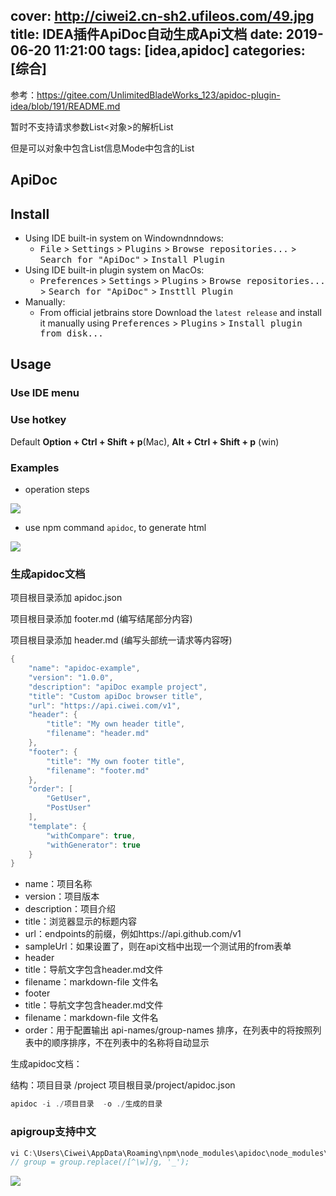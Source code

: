 cover: http://ciwei2.cn-sh2.ufileos.com/49.jpg
title: IDEA插件ApiDoc自动生成Api文档
date: 2019-06-20 11:21:00
tags: [idea,apidoc]
categories: [综合]
---
参考：https://gitee.com/UnlimitedBladeWorks_123/apidoc-plugin-idea/blob/191/README.md

暂时不支持请求参数List<对象>的解析List<Model> 

但是可以对象中包含List信息Mode中包含的List<Model2>

<!--more-->

ApiDoc
---

## Install   
- Using IDE built-in system on Windowndnndows:
  - <kbd>File</kbd> > <kbd>Settings</kbd> > <kbd>Plugins</kbd> > <kbd>Browse repositories...</kbd> > <kbd>Search for "ApiDoc"</kbd> > <kbd>Install Plugin</kbd>
- Using IDE built-in plugin system on MacOs:
  - <kbd>Preferences</kbd> > <kbd>Settings</kbd> > <kbd>Plugins</kbd> > <kbd>Browse repositories...</kbd> > <kbd>Search for "ApiDoc"</kbd> > <kbd>Insttll Plugin</kbd>
- Manually:
  - From official jetbrains store Download the `latest release` and install it manually using <kbd>Preferences</kbd> > <kbd>Plugins</kbd> > <kbd>Install plugin from disk...</kbd>

## Usage
### Use IDE menu

### Use hotkey
Default **Option + Ctrl + Shift + p**(Mac), **Alt + Ctrl + Shift + p** (win)

### Examples
* operation steps

![](/images/usage.gif)

* use npm command `apidoc`, to generate html

![](/images/20190620121321.png)

### 生成apidoc文档

项目根目录添加 apidoc.json

项目根目录添加 footer.md (编写结尾部分内容)

项目根目录添加 header.md (编写头部统一请求等内容呀)

```java
{
    "name": "apidoc-example",
    "version": "1.0.0",
    "description": "apiDoc example project",
    "title": "Custom apiDoc browser title",
    "url": "https://api.ciwei.com/v1",
    "header": {
        "title": "My own header title",
        "filename": "header.md"
    },
    "footer": {
        "title": "My own footer title",
        "filename": "footer.md"
    },
    "order": [
        "GetUser",
        "PostUser"
    ],
    "template": {
        "withCompare": true,
        "withGenerator": true
    }
}
```

* name：项目名称 
* version：项目版本 
* description：项目介绍 
* title：浏览器显示的标题内容 
* url：endpoints的前缀，例如https://api.github.com/v1 
* sampleUrl：如果设置了，则在api文档中出现一个测试用的from表单 
* header 
* title：导航文字包含header.md文件 
* filename：markdown-file 文件名 
* footer 
* title：导航文字包含header.md文件 
* filename：markdown-file 文件名 
* order：用于配置输出 api-names/group-names 排序，在列表中的将按照列表中的顺序排序，不在列表中的名称将自动显示

生成apidoc文档：

结构：项目目录 /project 项目根目录/project/apidoc.json

```java
apidoc -i ./项目目录  -o ./生成的目录
```

### apigroup支持中文

```java
vi C:\Users\Ciwei\AppData\Roaming\npm\node_modules\apidoc\node_modules\apidoc-core\lib\workers\api_group.js
// group = group.replace(/[^\w]/g, '_');
```

![](/images/20190620120440.png)